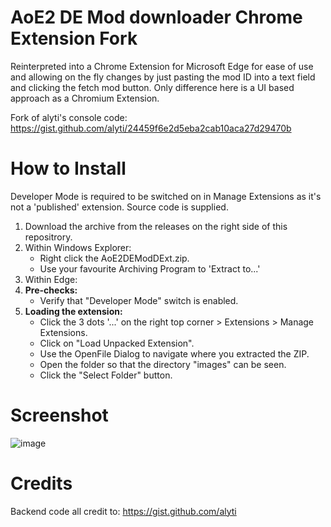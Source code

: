 # AoE2 DE Mod downloader Chrome Extension Fork

Reinterpreted into a Chrome Extension for Microsoft Edge for ease of use and allowing on the fly changes by just pasting the mod ID into a text field and clicking the fetch mod button.
Only difference here is a UI based approach as a Chromium Extension.

Fork of alyti's console code: https://gist.github.com/alyti/24459f6e2d5eba2cab10aca27d29470b

# How to Install

Developer Mode is required to be switched on in Manage Extensions as it's not a 'published' extension. Source code is supplied.

 1. Download the archive from the releases on the right side of this repositrory. 
 2. Within Windows Explorer:
	 - Right click the AoE2DEModDExt.zip.
	 - Use your favourite Archiving Program to 'Extract to...'
 3. Within Edge:
 4. **Pre-checks:**
	 - Verify that "Developer Mode" switch is enabled.
 5. **Loading the extension:**
	 - Click the 3 dots '...' on the right top corner > Extensions > Manage Extensions.
	 - Click on "Load Unpacked Extension".
	 - Use the OpenFile Dialog to navigate where you extracted the ZIP.
	 - Open the folder so that the directory "images" can be seen.
	 - Click the "Select Folder" button.

# Screenshot
![image](https://github.com/user-attachments/assets/8636c540-7826-4262-ae52-34ceaf86806c)


# Credits
Backend code all credit to: https://gist.github.com/alyti
